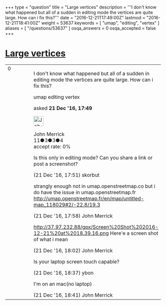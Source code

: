 +++
type = "question"
title = "Large vertices"
description = '''I don&#x27;t know what happened but all of a sudden in editing mode the vertices are quite large. How can i fix this?'''
date = "2016-12-21T17:49:00Z"
lastmod = "2016-12-21T18:41:00Z"
weight = 53637
keywords = [ "umap", "editing", "vertex" ]
aliases = [ "/questions/53637" ]
osqa_answers = 0
osqa_accepted = false
+++

<div class="headNormal">

# [Large vertices](/questions/53637/large-vertices)

</div>

<div id="main-body">

<div id="askform">

<table id="question-table" style="width:100%;">
<colgroup>
<col style="width: 50%" />
<col style="width: 50%" />
</colgroup>
<tbody>
<tr>
<td style="width: 30px; vertical-align: top"><div class="vote-buttons">
<span id="post-53637-upvote" class="ajax-command post-vote up" rel="nofollow" title="I like this post (click again to cancel)"> </span>
<div id="post-53637-score" class="post-score" title="current number of votes">
0
</div>
<span id="post-53637-downvote" class="ajax-command post-vote down" rel="nofollow" title="I dont like this post (click again to cancel)"> </span> <span id="favorite-mark" class="ajax-command favorite-mark" rel="nofollow" title="mark/unmark this question as favorite (click again to cancel)"> </span>
<div id="favorite-count" class="favorite-count">
&#10;</div>
</div></td>
<td><div id="item-right">
<div class="question-body">
<p>I don't know what happened but all of a sudden in editing mode the vertices are quite large. How can i fix this?</p>
</div>
<div id="question-tags" class="tags-container tags">
<span class="post-tag tag-link-umap" rel="tag" title="see questions tagged &#39;umap&#39;">umap</span> <span class="post-tag tag-link-editing" rel="tag" title="see questions tagged &#39;editing&#39;">editing</span> <span class="post-tag tag-link-vertex" rel="tag" title="see questions tagged &#39;vertex&#39;">vertex</span>
</div>
<div id="question-controls" class="post-controls">
&#10;</div>
<div class="post-update-info-container">
<div class="post-update-info post-update-info-user">
<p>asked <strong>21 Dec '16, 17:49</strong></p>
<img src="https://secure.gravatar.com/avatar/194a5d919f597948c4514ae2c4a23941?s=32&amp;d=identicon&amp;r=g" class="gravatar" width="32" height="32" alt="John%20Merrick&#39;s gravatar image" />
<p><span>John Merrick</span><br />
<span class="score" title="11 reputation points">11</span><span title="3 badges"><span class="badge1">●</span><span class="badgecount">3</span></span><span title="3 badges"><span class="silver">●</span><span class="badgecount">3</span></span><span title="4 badges"><span class="bronze">●</span><span class="badgecount">4</span></span><br />
<span class="accept_rate" title="Rate of the user&#39;s accepted answers">accept rate:</span> <span title="John Merrick has no accepted answers">0%</span></p>
</div>
</div>
<div id="comments-container-53637" class="comments-container">
<span id="53639"></span>
<div id="comment-53639" class="comment">
<div id="post-53639-score" class="comment-score">
&#10;</div>
<div class="comment-text">
<p>Is this only in editing mode? Can you share a link or post a screenshot?</p>
</div>
<div id="comment-53639-info" class="comment-info">
<span class="comment-age">(21 Dec '16, 17:51)</span> <span class="comment-user userinfo">skorbut</span>
</div>
</div>
<span id="53641"></span>
<div id="comment-53641" class="comment">
<div id="post-53641-score" class="comment-score">
&#10;</div>
<div class="comment-text">
<p>strangly enough not in umap.openstreetmap.co but i do have the issue in umap.openstreetmap.fr <a href="http://umap.openstreetmap.fr/en/map/untitled-map_118029#2/-22.8/19.3">http://umap.openstreetmap.fr/en/map/untitled-map_118029#2/-22.8/19.3</a></p>
</div>
<div id="comment-53641-info" class="comment-info">
<span class="comment-age">(21 Dec '16, 17:58)</span> <span class="comment-user userinfo">John Merrick</span>
</div>
</div>
<span id="53642"></span>
<div id="comment-53642" class="comment">
<div id="post-53642-score" class="comment-score">
&#10;</div>
<div class="comment-text">
<p><a href="http://37.97.232.88/gpx/Screen%20Shot%202016-12-21%20at%2018.39.16.png">http://37.97.232.88/gpx/Screen%20Shot%202016-12-21%20at%2018.39.16.png</a> Here'e a screen shot of what i mean</p>
</div>
<div id="comment-53642-info" class="comment-info">
<span class="comment-age">(21 Dec '16, 18:02)</span> <span class="comment-user userinfo">John Merrick</span>
</div>
</div>
<span id="53643"></span>
<div id="comment-53643" class="comment">
<div id="post-53643-score" class="comment-score">
&#10;</div>
<div class="comment-text">
<p>Is your laptop screen touch capable?</p>
</div>
<div id="comment-53643-info" class="comment-info">
<span class="comment-age">(21 Dec '16, 18:37)</span> <span class="comment-user userinfo">ybon</span>
</div>
</div>
<span id="53644"></span>
<div id="comment-53644" class="comment">
<div id="post-53644-score" class="comment-score">
&#10;</div>
<div class="comment-text">
<p>I'm on an mac(no laptop)</p>
</div>
<div id="comment-53644-info" class="comment-info">
<span class="comment-age">(21 Dec '16, 18:41)</span> <span class="comment-user userinfo">John Merrick</span>
</div>
</div>
</div>
<div id="comment-tools-53637" class="comment-tools">
&#10;</div>
<div class="clear">
&#10;</div>
<div id="comment-53637-form-container" class="comment-form-container">
&#10;</div>
<div class="clear">
&#10;</div>
</div></td>
</tr>
</tbody>
</table>

</div>

</div>

